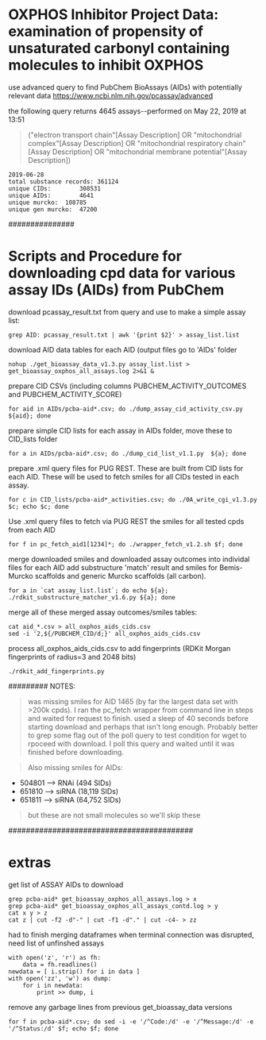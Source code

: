 
# OXPHOS Inhibitor Project Data: examination of propensity of unsaturated carbonyl containing molecules to inhibit OXPHOS 

use advanced query to find PubChem BioAssays (AIDs) with potentially relevant data
https://www.ncbi.nlm.nih.gov/pcassay/advanced

the following query returns 4645 assays--performed on May 22, 2019 at 13:51

>("electron transport chain"[Assay Description] OR "mitochondrial complex"[Assay Description] OR "mitochondrial respiratory chain"[Assay Description] OR "mitochondrial membrane potential"[Assay Description])



    2019-06-28
    total substance records: 361124
    unique CIDs:		308531
    unique AIDs:		4641
    unique murcko:	108785 
    unique gen murcko:	47200

###############

# Scripts and Procedure for downloading cpd data for various assay IDs (AIDs) from PubChem

download pcassay_result.txt from query and use to make a simple assay list:

```
grep AID: pcassay_result.txt | awk '{print $2}' > assay_list.list
```

download AID data tables for each AID (output files go to 'AIDs' folder

```
nohup ./get_bioassay_data_v1.3.py assay_list.list > get_bioassay_oxphos_all_assays.log 2>&1 &
```

prepare CID CSVs (including columns PUBCHEM_ACTIVITY_OUTCOMES and PUBCHEM_ACTIVITY_SCORE)

```
for aid in AIDs/pcba-aid*.csv; do ./dump_assay_cid_activity_csv.py ${aid}; done
```

prepare simple CID lists for each assay in AIDs folder, move these to CID_lists folder

```
for a in AIDs/pcba-aid*.csv; do ./dump_cid_list_v1.1.py  ${a}; done
```
 
prepare .xml query files for PUG REST. These are built from CID lists for each AID. These will be used to fetch smiles for all CIDs tested in each assay.

```
for c in CID_lists/pcba-aid*_activities.csv; do ./0A_write_cgi_v1.3.py $c; echo $c; done
``` 

Use .xml query files to fetch via PUG REST the smiles for all tested cpds from each AID

```
for f in pc_fetch_aid1[1234]*; do ./wrapper_fetch_v1.2.sh $f; done
```

merge downloaded smiles and downloaded assay outcomes into individal files for each AID add substructure 'match' result and smiles for Bemis-Murcko scaffolds and generic Murcko scaffolds (all carbon).

```
for a in `cat assay_list.list`; do echo ${a}; ./rdkit_substructure_matcher_v1.6.py ${a}; done
```

merge all of these merged assay outcomes/smiles tables:

```
cat aid_*.csv > all_oxphos_aids_cids.csv
sed -i '2,${/PUBCHEM_CID/d;}' all_oxphos_aids_cids.csv
```

process all_oxphos_aids_cids.csv to add fingerprints (RDKit Morgan fingerprints of radius=3 and 2048 bits)

```
./rdkit_add_fingerprints.py
```

#########
NOTES:
> was missing smiles for AID 1465 (by far the largest data set with >200k cpds). I ran the pc_fetch wrapper from command line in steps and waited for request to finish. used a sleep of 40 seconds before starting download and perhaps that isn't long enough. Probably better to grep some flag out of the poll query to test condition for wget to rpoceed with download. I poll this query and waited until it was finished before downloading.

> Also missing smiles for AIDs:

-    504801 --> RNAi (494 SIDs)
-    651810 --> siRNA (18,119 SIDs)
-    651811 --> siRNA (64,752 SIDs)

> but these are not small molecules so we'll skip these


##########################################
# extras

get list of ASSAY AIDs to download

```
grep pcba-aid* get_bioassay_oxphos_all_assays.log > x
grep pcba-aid* get_bioassay_oxphos_all_assays_contd.log > y
cat x y > z
cat z | cut -f2 -d"-" | cut -f1 -d"." | cut -c4- > zz
```

had to finish merging dataframes when terminal connection was disrupted, need list of unfinshed assays

```
with open('z', 'r') as fh:
    data = fh.readlines()
newdata = [ i.strip() for i in data ]
with open('zz', 'w') as dump:
    for i in newdata:
        print >> dump, i
```

remove any garbage lines from previous get_bioassay_data versions

```
for f in pcba-aid*.csv; do sed -i -e '/^Code:/d' -e '/^Message:/d' -e '/^Status:/d' $f; echo $f; done
```





